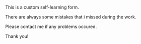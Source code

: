 This is a custom self-learning form.

There are always some mistakes that i missed during the work.

Please contact me if any problems occured.

Thank you!
